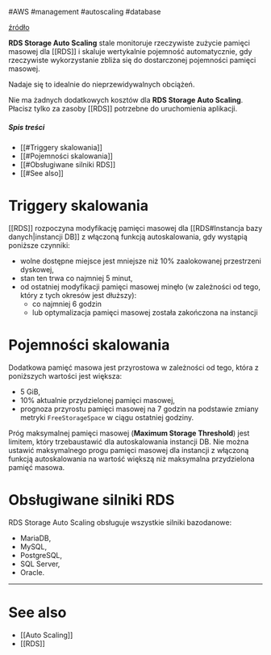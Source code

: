 #AWS #management #autoscaling #database

[źródło](https://docs.aws.amazon.com/AmazonRDS/latest/UserGuide/USER_PIOPS.StorageTypes.html#USER_PIOPS.Autoscaling)

**RDS Storage Auto Scaling** stale monitoruje rzeczywiste zużycie pamięci masowej dla [[RDS]] i skaluje wertykalnie pojemność automatycznie, gdy rzeczywiste wykorzystanie zbliża się do dostarczonej pojemności pamięci masowej.

Nadaje się to idealnie do nieprzewidywalnych obciążeń.

Nie ma żadnych dodatkowych kosztów dla **RDS Storage Auto Scaling**. Płacisz tylko za zasoby [[RDS]] potrzebne do uruchomienia aplikacji.

##### Spis treści

- [[#Triggery skalowania]]
- [[#Pojemności skalowania]]
- [[#Obsługiwane silniki RDS]]
- [[#See also]]

# Triggery skalowania

[[RDS]] rozpoczyna modyfikację pamięci masowej dla [[RDS#Instancja bazy danych|instancji DB]] z włączoną funkcją autoskalowania, gdy wystąpią poniższe czynniki:

- wolne dostępne miejsce jest mniejsze niż 10% zaalokowanej przestrzeni dyskowej,
- stan ten trwa co najmniej 5 minut,
- od ostatniej modyfikacji pamięci masowej minęło (w zależności od tego, który z tych okresów jest dłuższy):
  - co najmniej 6 godzin
  - lub optymalizacja pamięci masowej została zakończona na instancji

# Pojemności skalowania

Dodatkowa pamięć masowa jest przyrostowa w zależności od tego, która z poniższych wartości jest większa:

- 5 GiB,
- 10% aktualnie przydzielonej pamięci masowej,
- prognoza przyrostu pamięci masowej na 7 godzin na podstawie zmiany metryki `FreeStorageSpace` w ciągu ostatniej godziny.

Próg maksymalnej pamięci masowej (**Maximum Storage Threshold**) jest limitem, który trzebaustawić dla autoskalowania instancji DB. Nie można ustawić maksymalnego progu pamięci masowej dla instancji z włączoną funkcją autoskalowania na wartość większą niż maksymalna przydzielona pamięć masowa.

# Obsługiwane silniki RDS

RDS Storage Auto Scaling obsługuje wszystkie silniki bazodanowe:

- MariaDB,
- MySQL,
- PostgreSQL,
- SQL Server,
- Oracle.

---

# See also

- [[Auto Scaling]]
- [[RDS]]
